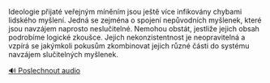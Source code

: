 
Ideologie přijaté veřejným míněním jsou ještě více infikovány chybami lidského myšlení. Jedná se zejména o spojení nepůvodních myšlenek, které jsou navzájem naprosto neslučitelné. Nemohou obstát, jestliže jejich obsah podrobíme logické zkoušce. Jejich nekonzistentnost je neopravitelná a vzpírá se jakýmkoli pokusům zkombinovat jejich různé části do systému navzájem slučitelných myšlenek.

[🔊 Poslechnout audio](/data/7-paragraphs/audio/chapter_38/para_009-Ideologie-pijat-veejnm-mnnm-jsou-jet-vce.mp3)
